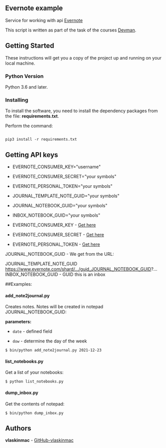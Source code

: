 ## Evernote example

Service for working with api [Evernote](https://evernote.com/intl/ru/)

This script is written as part of the task of the courses [Devman](https://dvmn.org).


## Getting Started

These instructions will get you a copy of the project up and running on your local machine.

### Python Version

Python 3.6 and later.

### Installing

To install the software, you need to install the dependency packages from the file: **requirements.txt**.

Perform the command:

```

pip3 install -r requirements.txt

```

## Getting API keys
- EVERNOTE_CONSUMER_KEY="username"

- EVERNOTE_CONSUMER_SECRET="your symbols"

- EVERNOTE_PERSONAL_TOKEN="your symbols"

- JOURNAL_TEMPLATE_NOTE_GUID="your symbols"
- JOURNAL_NOTEBOOK_GUID="your symbols"
- INBOX_NOTEBOOK_GUID="your symbols"
- EVERNOTE_CONSUMER_KEY - [Get here](https://dev.evernote.com/doc/)
- EVERNOTE_CONSUMER_SECRET - [Get here](https://dev.evernote.com/doc/)
- EVERNOTE_PERSONAL_TOKEN - [Get here](https://dev.evernote.com/get-token/)

JOURNAL_NOTEBOOK_GUID - We get from the URL:


JOURNAL_TEMPLATE_NOTE_GUID 
https://www.evernote.com/shard/.../guid_JOURNAL_NOTEBOOK_GUID?...
INBOX_NOTEBOOK_GUID - GUID this is an inbox


##Examples:


#### add_note2journal.py
Creates notes. Notes will be created in notepad JOURNAL_NOTEBOOK_GUID:

**parameters:**
- `date` - defined field

- `dow` - determine the day of the week


```
$ bin/python add_note2journal.py 2021-12-23
```


#### list_notebooks.py
Get a list of your notebooks:

```
$ python list_notebooks.py
```

#### dump_inbox.py
Get the contents of notepad:

```
$ bin/python dump_inbox.py 
```




## Authors

**vlaskinmac**  - [GitHub-vlaskinmac](https://github.com/vlaskinmac/)
